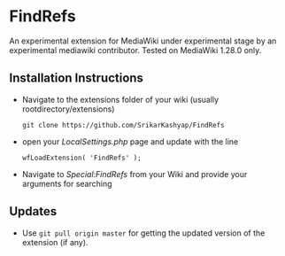 # FindRefs
An experimental extension for MediaWiki under experimental stage by an experimental mediawiki contributor.
Tested on MediaWiki 1.28.0 only.

## Installation Instructions
- Navigate to the extensions folder of your wiki (usually rootdirectory/extensions)

  `git clone https://github.com/SrikarKashyap/FindRefs`
  
- open your *LocalSettings.php* page and update with the line 

  `wfLoadExtension( 'FindRefs' );`

- Navigate to *Special:FindRefs*  from your Wiki and provide your arguments for searching

## Updates
- Use `git pull origin master` for getting the updated version of the extension (if any).
